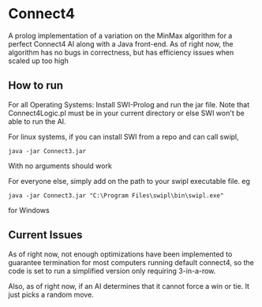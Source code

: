# Connect4

A prolog implementation of a variation on the MinMax algorithm for a perfect Connect4 AI along with a Java front-end. As of right now, the algorithm has no bugs in correctness, but has efficiency issues when scaled up too high

## How to run

For all Operating Systems: Install SWI-Prolog and run the jar file. Note that Connect4Logic.pl must be in your current directory or else SWI won't be able to run the AI.

For linux systems, if you can install SWI from a repo and can call swipl,
```
java -jar Connect3.jar
```
With no arguments should work

For everyone else, simply add on the path to your swipl executable file. eg
```
java -jar Connect3.jar "C:\Program Files\swipl\bin\swipl.exe"
```
for Windows

## Current Issues

As of right now, not enough optimizations have been implemented to guarantee termination for most computers running default connect4, so the code is set to run a simplified version only requiring 3-in-a-row.

Also, as of right now, if an AI determines that it cannot force a win or tie. It just picks a random move.

